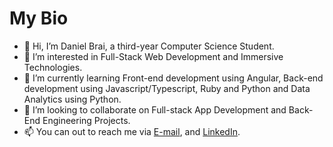 # My Bio 

- 👋 Hi, I’m Daniel Brai, a third-year Computer Science Student.
- 👀 I’m interested in Full-Stack Web Development and Immersive Technologies.
- 🌱 I’m currently learning Front-end development using Angular, Back-end development using Javascript/Typescript, Ruby and Python and Data Analytics using Python.
- 💞️ I’m looking to collaborate on Full-stack App Development and Back-End Engineering Projects.
- 📫 You can out to reach me via [E-mail](mailto:braidaniel2001@gmail.com), and [LinkedIn](https://www.linkedin.com/in/daniel-brai-12baa21a3/).
<!--
**Daniel-Brai/Daniel-Brai** is a ✨ _special_ ✨ repository because its `README.md` (this file) appears on your GitHub profile.

Here are some ideas to get you started:

- 🔭 I’m currently working on ...
- 🌱 I’m currently learning ...
- 👯 I’m looking to collaborate on ...
- 🤔 I’m looking for help with ...
- 💬 Ask me about ...
- 📫 How to reach me: ...
- 😄 Pronouns: ...
- ⚡ Fun fact: ...
-->
